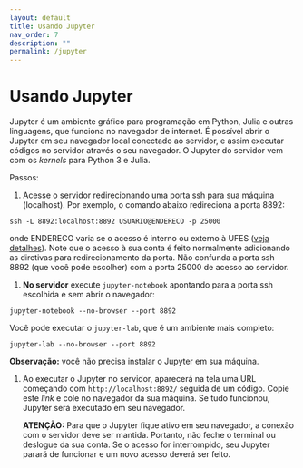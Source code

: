```yaml
---
layout: default
title: Usando Jupyter
nav_order: 7
description: ""
permalink: /jupyter
---
```


# Usando Jupyter

Jupyter é um ambiente gráfico para programação em Python, Julia e outras linguagens, que funciona no navegador de internet. É possível abrir o Jupyter em seu navegador local conectado ao servidor, e assim executar códigos no servidor através o seu navegador. O Jupyter do servidor vem com os *kernels* para Python 3 e Julia.

Passos:

1. Acesse o servidor redirecionando uma porta ssh para sua máquina (localhost). Por exemplo, o comando abaixo redireciona a porta 8892:
~~~
ssh -L 8892:localhost:8892 USUARIO@ENDERECO -p 25000
~~~
onde ENDERECO varia se o acesso é interno ou externo à UFES ([veja detalhes](/)). Note que o acesso à sua conta é feito normalmente adicionando as diretivas para redirecionamento da porta. Não confunda a porta ssh 8892 (que você pode escolher) com a porta 25000 de acesso ao servidor.


1. **No servidor** execute `jupyter-notebook` apontando para a porta ssh escolhida e sem abrir o navegador:
~~~
jupyter-notebook --no-browser --port 8892
~~~
Você pode executar o `jupyter-lab`, que é um ambiente mais completo:
~~~
jupyter-lab --no-browser --port 8892
~~~

   **Observação:** você não precisa instalar o Jupyter em sua máquina.


1. Ao executar o Jupyter no servidor, aparecerá na tela uma URL começando com `http://localhost:8892/` seguida de um código. Copie este *link* e cole no navegador da sua máquina. Se tudo funcionou, Jupyter será executado em seu navegador.

   **ATENÇÃO:** Para que o Jupyter fique ativo em seu navegador, a conexão com o servidor deve ser mantida. Portanto, não feche o terminal ou deslogue da sua conta. Se o acesso for interrompido, seu Jupyter parará de funcionar e um novo acesso deverá ser feito.


<!--1. O Jupyter vem com o *kernel* do Python 3 por padrão. **Se você quer usar o Julia no Jupyter**, você precisará copiar o *kernel* do Julia para sua pasta pessoal. Para tanto, execute **no servidor** os seguintes comandos em sequência:
~~~
rm -rdf ~/.local/share/jupyter/
mkdir -p ~/.local/share/jupyter
ln -s /opt/julia_jupyter_kernels/kernels/ ~/.local/share/jupyter
~~~
Isso (re)criará um *link* para o diretório contendo as configurações de todos os *kernels* presentes no servidor. Após isso, (re)execute o Jupyter e verifique que Julia aparece nas opções.

   **ATENÇÃO:** o procedimento acima deve ser feito uma única vez, ou sempre que você verifique não possuir todos os *kernels* atualizados em seu Jupyter.-->
